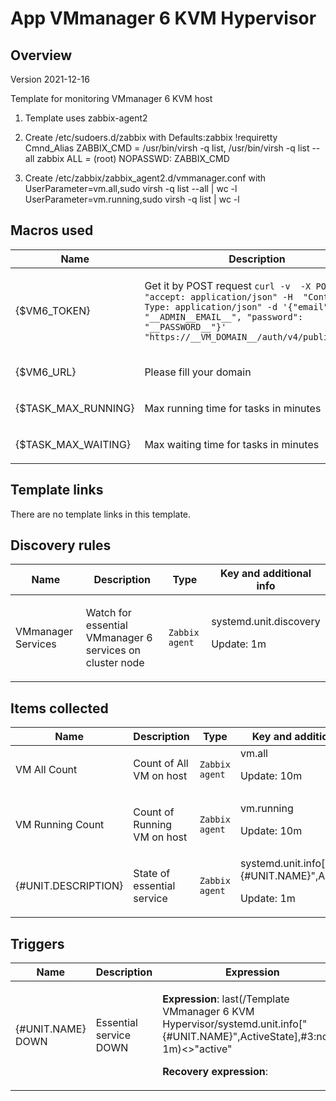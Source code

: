 # App VMmanager 6 KVM Hypervisor

## Overview

Version 2021-12-16

Template for monitoring  VMmanager 6 KVM host 

1. Template uses zabbix-agent2

2. Create /etc/sudoers.d/zabbix with
Defaults:zabbix !requiretty
Cmnd_Alias ZABBIX_CMD = /usr/bin/virsh -q list, /usr/bin/virsh -q list --all
zabbix ALL = (root) NOPASSWD: ZABBIX_CMD

3. Create /etc/zabbix/zabbix_agent2.d/vmmanager.conf with
UserParameter=vm.all,sudo virsh -q list --all | wc -l
UserParameter=vm.running,sudo virsh -q list | wc -l


## Macros used

|Name|Description|Default|Type|
|----|-----------|-------|----|
|{$VM6_TOKEN}|<p>Get it by POST request `curl -v  -X POST -H  "accept: application/json" -H  "Content-Type: application/json" -d '{"email": "__ADMIN__EMAIL__", "password": "__PASSWORD__"}' "https://__VM_DOMAIN__/auth/v4/public/token"`</p>|`token`|Text macro|
|{$VM6_URL}|<p>Please fill your domain</p>|`https://__VM_DOMAIN__/vm/v3`|Text macro|
|{$TASK_MAX_RUNNING}|<p>Max running time for tasks in minutes</p>|30|Text macro|
|{$TASK_MAX_WAITING}|<p>Max waiting time for tasks in minutes</p>|5|Text macro|


## Template links

There are no template links in this template.

## Discovery rules

|Name|Description|Type|Key and additional info|
|----|-----------|----|----|
|VMmanager Services|<p>Watch for essential VMmanager 6 services on cluster node</p>|`Zabbix agent`|systemd.unit.discovery<p>Update: 1m</p>|


## Items collected

|Name|Description|Type|Key and additional info|
|----|-----------|----|----|
|VM All Count|<p>Count of All VM on host</p>|`Zabbix agent`|vm.all<p>Update: 10m</p>|
|VM Running Count|<p>Count of Running VM on host</p>|`Zabbix agent`|vm.running<p>Update: 10m</p>|
|{#UNIT.DESCRIPTION}|<p>State of essential service</p>|`Zabbix agent`|systemd.unit.info["{#UNIT.NAME}",ActiveState]<p>Update: 1m</p>|

## Triggers

|Name|Description|Expression|Priority|
|----|-----------|----------|--------|
|{#UNIT.NAME} DOWN|<p>Essential service DOWN</p>|<p>**Expression**: last(/Template VMmanager 6 KVM Hypervisor/systemd.unit.info["{#UNIT.NAME}",ActiveState],#3:now-1m)<>"active"</p><p>**Recovery expression**: </p>|average|



